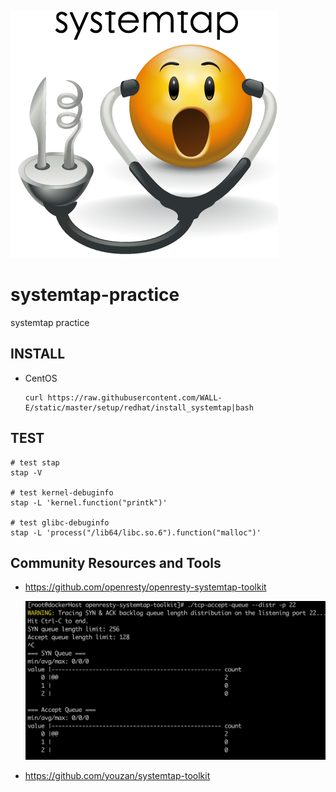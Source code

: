 ![image](Screenshots/smileytap.png)

# systemtap-practice
systemtap practice

## INSTALL
* CentOS
  ```
  curl https://raw.githubusercontent.com/WALL-E/static/master/setup/redhat/install_systemtap|bash
  ```

## TEST
```
# test stap
stap -V

# test kernel-debuginfo
stap -L 'kernel.function("printk")'

# test glibc-debuginfo
stap -L 'process("/lib64/libc.so.6").function("malloc")'
```

## Community Resources and Tools

* https://github.com/openresty/openresty-systemtap-toolkit

  ![image](Screenshots/tcp-accept-queue.png)

* https://github.com/youzan/systemtap-toolkit
